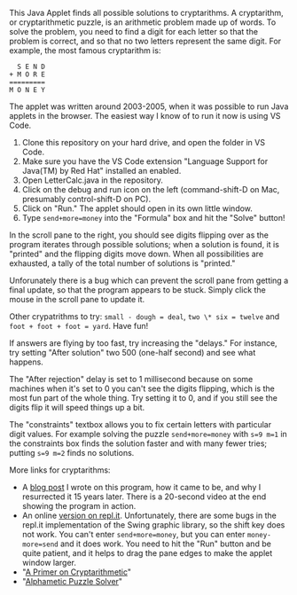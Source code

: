This Java Applet finds all possible solutions to cryptarithms. A cryptarithm,
or cryptarithmetic puzzle, is an arithmetic problem made up of words. To solve
the problem, you need to find a digit for each letter so that the problem is
correct, and so that no two letters represent the same digit. For example,
the most famous cryptarithm is:

```
  S E N D
+ M O R E
=========
M O N E Y
```

The applet was written around 2003-2005, when it was possible to run Java
applets in the browser. The easiest way I know of to run it now is using
VS Code.

1. Clone this repository on your hard drive, and open the folder in VS Code.
1. Make sure you have the VS Code extension "Language Support for Java(TM)
   by Red Hat" installed an enabled.
1. Open LetterCalc.java in the repository.
1. Click on the debug and run icon on the left (command-shift-D on Mac,
   presumably control-shift-D on PC).
1. Click on "Run." The applet should open in its own little window.
1. Type `send+more=money` into the "Formula" box and hit the "Solve" button!

In the scroll pane to the right, you should see digits flipping over as the program
iterates through possible solutions; when a solution is found, it is "printed"
and the flipping digits move down. When all possibilities are exhausted, a
tally of the total number of solutions is "printed."

Unforunately there is a bug which can prevent the scroll pane from getting a
final update, so that the program appears to be stuck. Simply click the mouse
in the scroll pane to update it.

Other crypatrithms to try: `small - dough = deal`, `two \* six = twelve`
and `foot + foot + foot = yard`. Have fun!

If answers are flying by too fast, try increasing the "delays." For
instance, try setting "After solution" two 500 (one-half second) and
see what happens.

The "After rejection" delay is set to 1 millisecond because on some
machines when it's set to 0 you can't see the digits flipping, which is the
most fun part of the whole thing. Try setting it to 0, and if you still see
the digits flip it will speed things up a bit.

The "constraints" textbox allows you to fix certain letters with particular digit
values. For example solving the puzzle `send+more=money` with `s=9 m=1` in the
constraints box finds the solution faster and with many fewer tries; putting
`s=9 m=2` finds no solutions.

More links for cryptarithms:

- A [blog post](https://nat.familykuhn.net/2020/01/cryptarithm/) I wrote on this program, how it came to be, and why I resurrected it 15 years later. There is a 20-second video at the end showing
  the program in action.
- An online [version on repl.it](https://repl.it/@NatKuhn/LetterCalc).
  Unfortunately, there are some bugs in the repl.it implementation of the Swing
  graphic library, so the shift key does not work. You can't enter `send+more=money`,
  but you can enter `money-more=send` and it does work. You need to hit the "Run"
  button and be quite patient, and it helps to drag the pane edges to make the
  applet window larger.
- "[A Primer on Cryptarithmetic](http://cryptarithms.awardspace.us/primer.html)"
- "[Alphametic Puzzle Solver](http://www.tkcs-collins.com/truman/alphamet/alpha_solve.shtml)"
